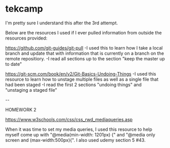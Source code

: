 # tekcamp

I'm pretty sure I understand this after the 3rd attempt. 

Below are the resources I used if I ever pulled information from outside the resources provided:

https://github.com/git-guides/git-pull
-I used this to learn how I take a local branch and update that with information that is currently 
on a branch on the remote repositiory. 
-I read all sections up to the section "keep the master up to date"

https://git-scm.com/book/en/v2/Git-Basics-Undoing-Things
-I used this resource to learn how to unstage multiple files as well as a single file that had been staged
-I read the first 2 sections "undoing things" and "unstaging a staged file"


--

HOMEWORK 2

https://www.w3schools.com/css/css_rwd_mediaqueries.asp

When it was time to set my media queries, I used this resource to help myself come up with "@media(min-width: 1201px) {" and "@media only screen and (max-width:500px){". I also used udemy section 5 #43.